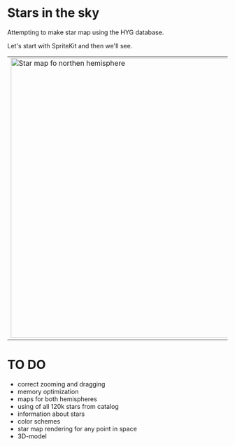 # Stars in the sky
Attempting to make star map using the HYG database. 

Let's start with SpriteKit and then we'll see.

<p align="center">
  <table>
    <tr>
      <td><img src="https://raw.github.com/maxim-subbotin/stars-in-the-sky/master/Screenshots/1.jpg" width="640px" alt="Star map fo northen hemisphere"></img></td>
      <td><img src="https://raw.github.com/maxim-subbotin/stars-in-the-sky/master/Screenshots/2.jpg" width="640px" alt="Part from Taurus"></img></td>
    </tr>  
  </table>   
  
</p>

# TO DO

* correct zooming and dragging
* memory optimization
* maps for both hemispheres
* using of all 120k stars from catalog
* information about stars
* color schemes
* star map rendering for any point in space
* 3D-model
